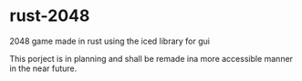 # rust-2048
2048 game made in rust using the iced library for gui

This porject is in planning and shall be remade ina more accessible manner in the near future.
